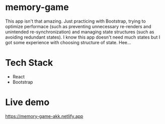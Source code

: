 # memory-game
This app isn't that amazing. Just practicing with Bootstrap, trying to optimize performace (such as preventing unnecessary re-renders and unintended re-synchronization) and managing state structures (such as avoiding redundant states). I know this app doesn't need much states but I got some experience with choosing structure of state. Hee...


# Tech Stack
- React
- Bootstrap


# Live demo
https://memory-game-akk.netlify.app
